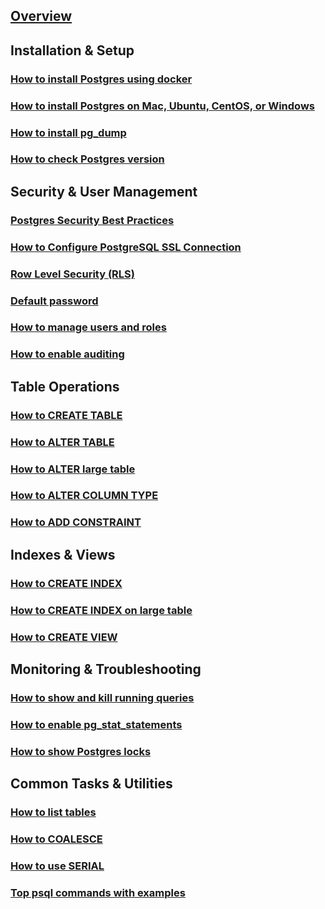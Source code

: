 ---
---

## [Overview](/reference/postgres/how-to/overview)

## Installation & Setup

### [How to install Postgres using docker](/reference/postgres/how-to/how-to-install-postgres-using-docker)

### [How to install Postgres on Mac, Ubuntu, CentOS, or Windows](/reference/postgres/how-to/how-to-install-postgres-on-mac-ubuntu-centos-windows)

### [How to install pg_dump](/reference/postgres/how-to/how-to-install-pgdump-on-mac-ubuntu-centos-windows)

### [How to check Postgres version](/reference/postgres/how-to/how-to-check-postgres-version)

## Security & User Management

### [Postgres Security Best Practices](/reference/postgres/how-to/postgres-security-best-practices)

### [How to Configure PostgreSQL SSL Connection](/reference/postgres/how-to/how-to-configure-postgres-ssl-connection)

### [Row Level Security (RLS)](/reference/postgres/how-to/postgres-row-level-security)

### [Default password](/reference/postgres/how-to/postgres-default-password)

### [How to manage users and roles](/reference/postgres/how-to/how-to-manage-postgres-users-and-roles)

### [How to enable auditing](/reference/postgres/how-to/how-to-enable-auditing-postgres)

## Table Operations

### [How to CREATE TABLE](/reference/postgres/how-to/how-to-create-table-postgres)

### [How to ALTER TABLE](/reference/postgres/how-to/how-to-alter-table-postgres)

### [How to ALTER large table](/reference/postgres/how-to/how-to-alter-large-table-postgres)

### [How to ALTER COLUMN TYPE](/reference/postgres/how-to/how-to-alter-column-type-postgres)

### [How to ADD CONSTRAINT](/reference/postgres/how-to/how-to-add-constraint-postgres)

## Indexes & Views

### [How to CREATE INDEX](/reference/postgres/how-to/how-to-create-index-postgres)

### [How to CREATE INDEX on large table](/reference/postgres/how-to/how-to-create-index-on-large-table-postgres)

### [How to CREATE VIEW](/reference/postgres/how-to/how-to-create-view-postgres)

## Monitoring & Troubleshooting

### [How to show and kill running queries](/reference/postgres/how-to/how-to-show-and-kill-postgres-running-queries)

### [How to enable pg_stat_statements](/reference/postgres/how-to/how-to-enable-pg-stat-statements-postgres)

### [How to show Postgres locks](/reference/postgres/how-to/how-to-show-postgres-locks)

## Common Tasks & Utilities

### [How to list tables](/reference/postgres/how-to/how-to-list-tables-postgres)

### [How to COALESCE](/reference/postgres/how-to/how-to-coalesce-postgres)

### [How to use SERIAL](/reference/postgres/how-to/how-to-use-serial-postgres)

### [Top psql commands with examples](/reference/postgres/how-to/top-psql-commands-with-examples)

